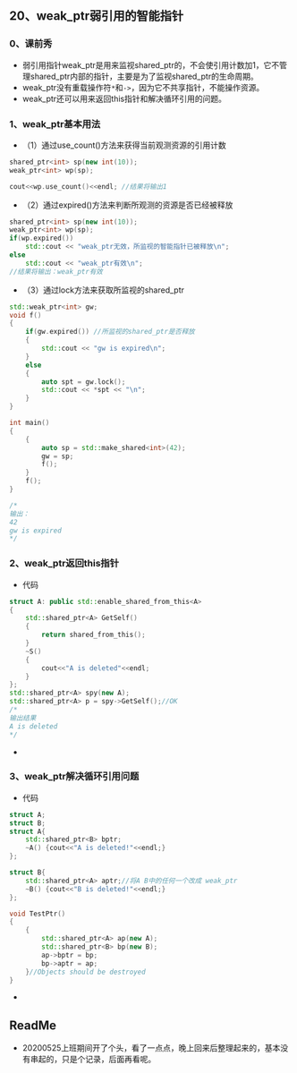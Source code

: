 ## 20、weak_ptr弱引用的智能指针

### 0、课前秀

+ 弱引用指针weak_ptr是用来监视shared_ptr的，不会使引用计数加1，它不管理shared_ptr内部的指针，主要是为了监视shared_ptr的生命周期。
+ weak_ptr没有重载操作符`*`和`->`，因为它不共享指针，不能操作资源。
+ weak_ptr还可以用来返回this指针和解决循环引用的问题。

### 1、weak_ptr基本用法 

+ （1）通过use_count()方法来获得当前观测资源的引用计数

```cpp
shared_ptr<int> sp(new int(10));
weak_ptr<int> wp(sp);

cout<<wp.use_count()<<endl; //结果将输出1
```

+ （2）通过expired()方法来判断所观测的资源是否已经被释放

```cpp
shared_ptr<int> sp(new int(10));
weak_ptr<int> wp(sp);
if(wp.expired())
	std::cout << "weak_ptr无效，所监视的智能指针已被释放\n";
else
	std::cout << "weak_ptr有效\n";
//结果将输出：weak_ptr有效
```

+ （3）通过lock方法来获取所监视的shared_ptr

```cpp
std::weak_ptr<int> gw;
void f()
{
    if(gw.expired()) //所监视的shared_ptr是否释放
    {
        std::cout << "gw is expired\n";
    }
    else
    {
        auto spt = gw.lock();
        std::cout << *spt << "\n";
    }
}

int main()
{
    {
        auto sp = std::make_shared<int>(42);
        gw = sp;
        f();
    }
    f();
}

/*
输出：
42
gw is expired
*/
```

### 2、weak_ptr返回this指针

+ 代码

```cpp
struct A: public std::enable_shared_from_this<A>
{
    std::shared_ptr<A> GetSelf()
    {
        return shared_from_this();
    }
    ~S()
    {
        cout<<"A is deleted"<<endl;
    }
};
std::shared_ptr<A> spy(new A);
std::shared_ptr<A> p = spy->GetSelf();//OK
/*
输出结果
A is deleted
*/
```

+ 

### 3、weak_ptr解决循环引用问题

+ 代码

```cpp
struct A;
struct B;
struct A{
    std::shared_ptr<B> bptr;
    ~A() {cout<<"A is deleted!"<<endl;}
};

struct B{
    std::shared_ptr<A> aptr;//将A B中的任何一个改成 weak_ptr
    ~B() {cout<<"B is deleted!"<<endl;}
};

void TestPtr()
{
    {
        std::shared_ptr<A> ap(new A);
        std::shared_ptr<B> bp(new B);
        ap->bptr = bp;
        bp->aptr = ap;
    }//Objects should be destroyed
}
```



+ 

## ReadMe

+ 20200525上班期间开了个头，看了一点点，晚上回来后整理起来的，基本没有串起的，只是个记录，后面再看呢。